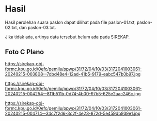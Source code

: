 # Hasil

Hasil perolehan suara paslon dapat dilihat pada file paslon-01.txt, paslon-02.txt, dan paslon-03.txt.

Jika tidak ada, artinya data tersebut belum ada pada SIREKAP.

## Foto C Plano

https://sirekap-obj-formc.kpu.go.id/0efc/pemilu/ppwp/31/72/04/10/03/3172041003061-20240215-003808--7dbd48e4-12ad-41b5-9179-eabc547b0b97.jpg

https://sirekap-obj-formc.kpu.go.id/0efc/pemilu/ppwp/31/72/04/10/03/3172041003061-20240215-004254--811b511b-0d74-4b00-97b5-625e2aac246c.jpg

https://sirekap-obj-formc.kpu.go.id/0efc/pemilu/ppwp/31/72/04/10/03/3172041003061-20240215-004714--34c7f2d6-3c2f-4e23-872d-5e459db939e1.jpg
